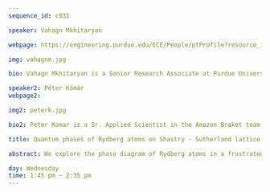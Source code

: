 ```yaml
---
sequence_id: c031

speaker: Vahagn Mkhitaryan

webpage: https://engineering.purdue.edu/ECE/People/ptProfile?resource_id=258788

img: vahagnm.jpg

bio: Vahagn Mkhitaryan is a Senior Research Associate at Purdue University. He earned his Bachelor’s degree in Electrical Engineering from Yerevan State University in Armenia (2006-2010), followed by a Master’s degree in Plasmonics and Photonics (2010-2012) from the same institution. He pursued his PhD at ICFO – the Institute of Photonic Sciences in Barcelona, Spain, under the supervision of Professors Valerio Pruneri and Javier García de Abajo. His doctoral research involved the study of periodic nanophotonic structures and devices based on multilayer thin films of phase-change materials, where he combined both experimental techniques and theoretical modeling to investigate light-matter interactions in these systems. After completing his PhD, he continued at ICFO as a Postdoctoral Researcher (2017-2021) in the Nanophotonics Theory group, working with Prof. Javier García de Abajo. During this period, his research focused on electron energy loss spectroscopy and plasmons in atomically thin metals. In 2021, he moved to the United States and joined Purdue University, where he works with Prof. Vladimir Shalaev’s group. In his current role, he contribute to research on light-matter interaction, condensed matter physics, and quantum materials, with a focus on topological quantum systems and quantum simulations using Rydberg atom array-based simulators.

speaker2: Péter Kómár
webpage2: 

img2: peterk.jpg

bio2: Peter Komar is a Sr. Applied Scientist in the Amazon Braket team where he works on integration of new quantum devices to the Braket service and researches their applications. He holds a PhD in physics from Harvard University where he conducted theoretical research in the field of quantum metrology, searching for practical ways to achieve ultimate measurement accuracy, set by the Heisenberg limit. Peter is passionate about all means of extracting maximal information from limited data.

title: Quantum phases of Rydberg atoms on Shastry - Sutherland lattice

abstract: We explore the phase diagram of Rydberg atoms in a frustrated Shastry-Sutherland lattice. Using the density matrix renormalization group, we map out a rich phase diagram in a three-dimensional parameter space that is naturally realizable in current Rydberg atom platforms. In particular, besides a plethora of classical phases, we show the presence of phases stabilized exclusively by quantum fluctuations. We employ order parameter symmetry analysis to show the presence of novel quantum critical points. Lastly, we tested most of the theoretical predictions experimentally using QuEra’s Rydberg quantum computer on Amazon Braket and found excellent agreement between theoretical predictions and experiments.

day: Wednesday
time: 1:45 pm ~ 2:35 pm
---
```

